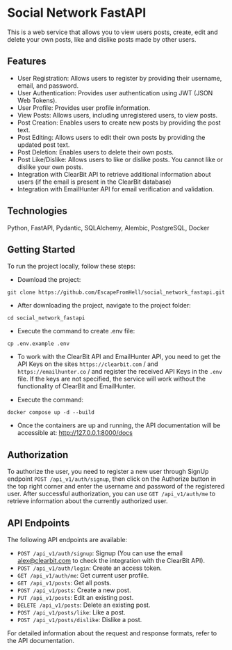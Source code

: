 # Social Network FastAPI
This is a web service that allows you to view users posts, create, edit and delete your own posts, 
like and dislike posts made by other users.

## Features
- User Registration: Allows users to register by providing their username, email, and password.
- User Authentication: Provides user authentication using JWT (JSON Web Tokens).
- User Profile: Provides user profile information.
- View Posts: Allows users, including unregistered users, to view posts.
- Post Creation: Enables users to create new posts by providing the post text.
- Post Editing: Allows users to edit their own posts by providing the updated post text.
- Post Deletion: Enables users to delete their own posts.
- Post Like/Dislike: Allows users to like or dislike posts. You cannot like or dislike your own posts.
- Integration with ClearBit API to retrieve additional information about users (if the email is present in the ClearBit database)
- Integration with EmailHunter API for email verification and validation.

## Technologies
Python, FastAPI, Pydantic, SQLAlchemy, Alembic, PostgreSQL, Docker

## Getting Started
To run the project locally, follow these steps:

- Download the project: 
```
git clone https://github.com/EscapeFromHell/social_network_fastapi.git
```
- After downloading the project, navigate to the project folder: 
```
cd social_network_fastapi
```
- Execute the command to create .env file: 
```
cp .env.example .env
```

- To work with the ClearBit API and EmailHunter API, you need to get the API Keys 
on the sites ```https://clearbit.com``` / and ```https://emailhunter.co``` / and register the received API Keys in the 
```.env``` file. If the keys are not specified, the service will work without the functionality of ClearBit and EmailHunter.

- Execute the command: 
```
docker compose up -d --build
```
- Once the containers are up and running, the API documentation will be accessible at: http://127.0.0.1:8000/docs

## Authorization
To authorize the user, you need to register a new user through SignUp endpoint ```POST /api_v1/auth/signup```, then click on the Authorize button in the top
right corner and enter the username and password of the registered user. After successful authorization, you can use
```GET /api_v1/auth/me``` to retrieve information about the currently authorized user.

## API Endpoints
The following API endpoints are available:

- ```POST /api_v1/auth/signup```: Signup (You can use the email alex@clearbit.com to check the integration with the ClearBit API).
- ```POST /api_v1/auth/login```: Create an access token.
- ```GET /api_v1/auth/me```: Get current user profile.
- ```GET /api_v1/posts```: Get all posts.
- ```POST /api_v1/posts```: Create a new post.
- ```PUT /api_v1/posts```: Edit an existing post.
- ```DELETE /api_v1/posts```: Delete an existing post.
- ```POST /api_v1/posts/like```: Like a post.
- ```POST /api_v1/posts/dislike```: Dislike a post.

For detailed information about the request and response formats, refer to the API documentation.
